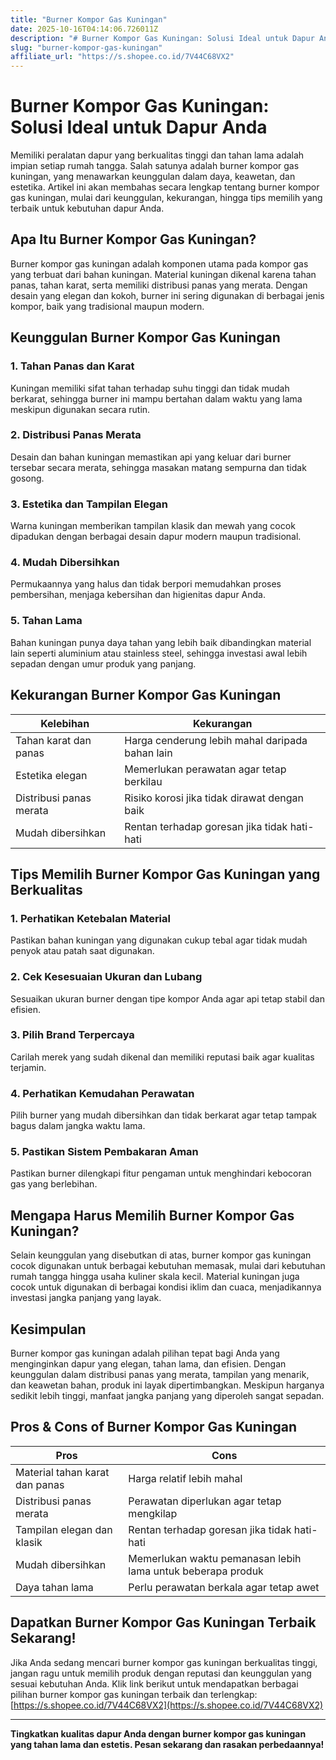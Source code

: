 ```yaml
---
title: "Burner Kompor Gas Kuningan"
date: 2025-10-16T04:14:06.726011Z
description: "# Burner Kompor Gas Kuningan: Solusi Ideal untuk Dapur Anda..."
slug: "burner-kompor-gas-kuningan"
affiliate_url: "https://s.shopee.co.id/7V44C68VX2"
---
```

# Burner Kompor Gas Kuningan: Solusi Ideal untuk Dapur Anda

Memiliki peralatan dapur yang berkualitas tinggi dan tahan lama adalah impian setiap rumah tangga. Salah satunya adalah burner kompor gas kuningan, yang menawarkan keunggulan dalam daya, keawetan, dan estetika. Artikel ini akan membahas secara lengkap tentang burner kompor gas kuningan, mulai dari keunggulan, kekurangan, hingga tips memilih yang terbaik untuk kebutuhan dapur Anda.

## Apa Itu Burner Kompor Gas Kuningan?

Burner kompor gas kuningan adalah komponen utama pada kompor gas yang terbuat dari bahan kuningan. Material kuningan dikenal karena tahan panas, tahan karat, serta memiliki distribusi panas yang merata. Dengan desain yang elegan dan kokoh, burner ini sering digunakan di berbagai jenis kompor, baik yang tradisional maupun modern.

## Keunggulan Burner Kompor Gas Kuningan

### 1. Tahan Panas dan Karat
Kuningan memiliki sifat tahan terhadap suhu tinggi dan tidak mudah berkarat, sehingga burner ini mampu bertahan dalam waktu yang lama meskipun digunakan secara rutin.

### 2. Distribusi Panas Merata
Desain dan bahan kuningan memastikan api yang keluar dari burner tersebar secara merata, sehingga masakan matang sempurna dan tidak gosong.

### 3. Estetika dan Tampilan Elegan
Warna kuningan memberikan tampilan klasik dan mewah yang cocok dipadukan dengan berbagai desain dapur modern maupun tradisional.

### 4. Mudah Dibersihkan
Permukaannya yang halus dan tidak berpori memudahkan proses pembersihan, menjaga kebersihan dan higienitas dapur Anda.

### 5. Tahan Lama
Bahan kuningan punya daya tahan yang lebih baik dibandingkan material lain seperti aluminium atau stainless steel, sehingga investasi awal lebih sepadan dengan umur produk yang panjang.

## Kekurangan Burner Kompor Gas Kuningan

| Kelebihan | Kekurangan |
|------------|--------------|
| Tahan karat dan panas | Harga cenderung lebih mahal daripada bahan lain |
| Estetika elegan | Memerlukan perawatan agar tetap berkilau |
| Distribusi panas merata | Risiko korosi jika tidak dirawat dengan baik |
| Mudah dibersihkan | Rentan terhadap goresan jika tidak hati-hati |

## Tips Memilih Burner Kompor Gas Kuningan yang Berkualitas

### 1. Perhatikan Ketebalan Material
Pastikan bahan kuningan yang digunakan cukup tebal agar tidak mudah penyok atau patah saat digunakan.

### 2. Cek Kesesuaian Ukuran dan Lubang
Sesuaikan ukuran burner dengan tipe kompor Anda agar api tetap stabil dan efisien.

### 3. Pilih Brand Terpercaya
Carilah merek yang sudah dikenal dan memiliki reputasi baik agar kualitas terjamin.

### 4. Perhatikan Kemudahan Perawatan
Pilih burner yang mudah dibersihkan dan tidak berkarat agar tetap tampak bagus dalam jangka waktu lama.

### 5. Pastikan Sistem Pembakaran Aman
Pastikan burner dilengkapi fitur pengaman untuk menghindari kebocoran gas yang berlebihan.

## Mengapa Harus Memilih Burner Kompor Gas Kuningan?

Selain keunggulan yang disebutkan di atas, burner kompor gas kuningan cocok digunakan untuk berbagai kebutuhan memasak, mulai dari kebutuhan rumah tangga hingga usaha kuliner skala kecil. Material kuningan juga cocok untuk digunakan di berbagai kondisi iklim dan cuaca, menjadikannya investasi jangka panjang yang layak.

## Kesimpulan

Burner kompor gas kuningan adalah pilihan tepat bagi Anda yang menginginkan dapur yang elegan, tahan lama, dan efisien. Dengan keunggulan dalam distribusi panas yang merata, tampilan yang menarik, dan keawetan bahan, produk ini layak dipertimbangkan. Meskipun harganya sedikit lebih tinggi, manfaat jangka panjang yang diperoleh sangat sepadan.

## Pros & Cons of Burner Kompor Gas Kuningan

| **Pros** | **Cons** |
|------------------------------|-----------------------------------|
| Material tahan karat dan panas | Harga relatif lebih mahal |
| Distribusi panas merata | Perawatan diperlukan agar tetap mengkilap |
| Tampilan elegan dan klasik | Rentan terhadap goresan jika tidak hati-hati |
| Mudah dibersihkan | Memerlukan waktu pemanasan lebih lama untuk beberapa produk |
| Daya tahan lama | Perlu perawatan berkala agar tetap awet |

## Dapatkan Burner Kompor Gas Kuningan Terbaik Sekarang!

Jika Anda sedang mencari burner kompor gas kuningan berkualitas tinggi, jangan ragu untuk memilih produk dengan reputasi dan keunggulan yang sesuai kebutuhan Anda. Klik link berikut untuk mendapatkan berbagai pilihan burner kompor gas kuningan terbaik dan terlengkap:  
[https://s.shopee.co.id/7V44C68VX2](https://s.shopee.co.id/7V44C68VX2)

---

**Tingkatkan kualitas dapur Anda dengan burner kompor gas kuningan yang tahan lama dan estetis. Pesan sekarang dan rasakan perbedaannya!**
